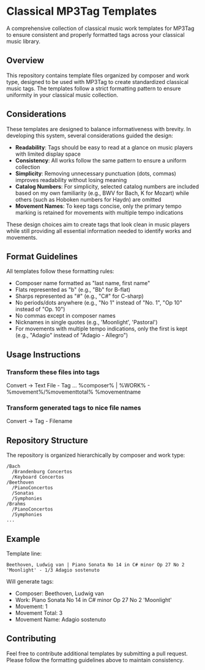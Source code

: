 # Classical MP3Tag Templates

A comprehensive collection of classical music work templates for MP3Tag to ensure consistent and properly formatted tags across your classical music library.

## Overview

This repository contains template files organized by composer and work type, designed to be used with MP3Tag to create standardized classical music tags. The templates follow a strict formatting pattern to ensure uniformity in your classical music collection.

## Considerations

These templates are designed to balance informativeness with brevity. In developing this system, several considerations guided the design:

- **Readability**: Tags should be easy to read at a glance on music players with limited display space
- **Consistency**: All works follow the same pattern to ensure a uniform collection
- **Simplicity**: Removing unnecessary punctuation (dots, commas) improves readability without losing meaning
- **Catalog Numbers**: For simplicity, selected catalog numbers are included based on my own familiarity (e.g., BWV for Bach, K for Mozart) while others (such as Hoboken numbers for Haydn) are omitted
- **Movement Names**: To keep tags concise, only the primary tempo marking is retained for movements with multiple tempo indications

These design choices aim to create tags that look clean in music players while still providing all essential information needed to identify works and movements.

## Format Guidelines

All templates follow these formatting rules:

- Composer name formatted as "last name, first name"
- Flats represented as "b" (e.g., "Bb" for B-flat)
- Sharps represented as "#" (e.g., "C#" for C-sharp)
- No periods/dots anywhere (e.g., "No 1" instead of "No. 1", "Op 10" instead of "Op. 10")
- No commas except in composer names
- Nicknames in single quotes (e.g., 'Moonlight', 'Pastoral')
- For movements with multiple tempo indications, only the first is kept (e.g., "Adagio" instead of "Adagio - Allegro")

## Usage Instructions

### Transform these files into tags
Convert -> Text File - Tag ...
%composer% | %WORK% - %movement%/%movementtotal% %movementname

### Transform generated tags to nice file names
Convert -> Tag - Filename

## Repository Structure

The repository is organized hierarchically by composer and work type:

```
/Bach
  /Brandenburg Concertos
  /Keyboard Concertos
/Beethoven
  /PianoConcertos
  /Sonatas
  /Symphonies
/Brahms
  /PianoConcertos
  /Symphonies
...
```

## Example

Template line:
```
Beethoven, Ludwig van | Piano Sonata No 14 in C# minor Op 27 No 2 'Moonlight' - 1/3 Adagio sostenuto
```

Will generate tags:
- Composer: Beethoven, Ludwig van
- Work: Piano Sonata No 14 in C# minor Op 27 No 2 'Moonlight'
- Movement: 1
- Movement Total: 3
- Movement Name: Adagio sostenuto

## Contributing

Feel free to contribute additional templates by submitting a pull request. Please follow the formatting guidelines above to maintain consistency.